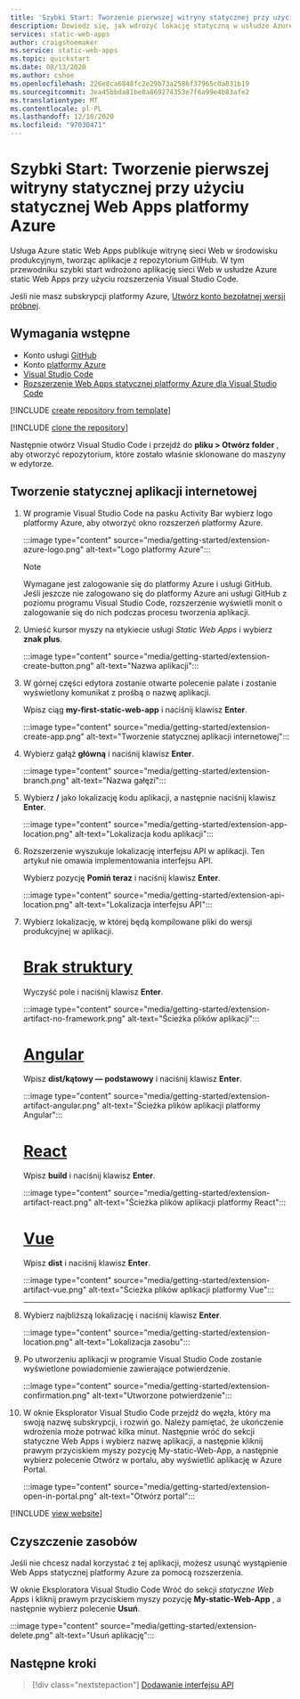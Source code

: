 ```yaml
---
title: 'Szybki Start: Tworzenie pierwszej witryny statycznej przy użyciu statycznej Web Apps platformy Azure'
description: Dowiedz się, jak wdrożyć lokację statyczną w usłudze Azure static Web Apps.
services: static-web-apps
author: craigshoemaker
ms.service: static-web-apps
ms.topic: quickstart
ms.date: 08/13/2020
ms.author: cshoe
ms.openlocfilehash: 226e8ca6848fc2e29b73a2586f37965c0a031b19
ms.sourcegitcommit: 3ea45bbda81be0a869274353e7f6a99e4b83afe2
ms.translationtype: MT
ms.contentlocale: pl-PL
ms.lasthandoff: 12/10/2020
ms.locfileid: "97030471"
---
```

# <a name="quickstart-building-your-first-static-site-with-azure-static-web-apps"></a>Szybki Start: Tworzenie pierwszej witryny statycznej przy użyciu statycznej Web Apps platformy Azure

Usługa Azure static Web Apps publikuje witrynę sieci Web w środowisku produkcyjnym, tworząc aplikacje z repozytorium GitHub. W tym przewodniku szybki start wdrożono aplikację sieci Web w usłudze Azure static Web Apps przy użyciu rozszerzenia Visual Studio Code.

Jeśli nie masz subskrypcji platformy Azure, [Utwórz konto bezpłatnej wersji próbnej](https://azure.microsoft.com/free).

## <a name="prerequisites"></a>Wymagania wstępne

- Konto usługi [GitHub](https://github.com)
- Konto [platformy Azure](https://portal.azure.com)
- [Visual Studio Code](https://code.visualstudio.com)
- [Rozszerzenie Web Apps statycznej platformy Azure dla Visual Studio Code](https://marketplace.visualstudio.com/items?itemName=ms-azuretools.vscode-azurestaticwebapps)

[!INCLUDE [create repository from template](../../includes/static-web-apps-get-started-create-repo.md)]

[!INCLUDE [clone the repository](../../includes/static-web-apps-get-started-clone-repo.md)]

Następnie otwórz Visual Studio Code i przejdź do **pliku > Otwórz folder** , aby otworzyć repozytorium, które zostało właśnie sklonowane do maszyny w edytorze.

## <a name="create-a-static-web-app"></a>Tworzenie statycznej aplikacji internetowej

1. W programie Visual Studio Code na pasku Activity Bar wybierz logo platformy Azure, aby otworzyć okno rozszerzeń platformy Azure.

    :::image type="content" source="media/getting-started/extension-azure-logo.png" alt-text="Logo platformy Azure":::

    > [!NOTE]
    > Wymagane jest zalogowanie się do platformy Azure i usługi GitHub. Jeśli jeszcze nie zalogowano się do platformy Azure ani usługi GitHub z poziomu programu Visual Studio Code, rozszerzenie wyświetli monit o zalogowanie się do nich podczas procesu tworzenia aplikacji.

1. Umieść kursor myszy na etykiecie usługi _Static Web Apps_ i wybierz **znak plus**.

    :::image type="content" source="media/getting-started/extension-create-button.png" alt-text="Nazwa aplikacji":::

1. W górnej części edytora zostanie otwarte polecenie palate i zostanie wyświetlony komunikat z prośbą o nazwę aplikacji.

    Wpisz ciąg **my-first-static-web-app** i naciśnij klawisz **Enter**.

    :::image type="content" source="media/getting-started/extension-create-app.png" alt-text="Tworzenie statycznej aplikacji internetowej":::

1. Wybierz gałąź **główną** i naciśnij klawisz **Enter**.

    :::image type="content" source="media/getting-started/extension-branch.png" alt-text="Nazwa gałęzi":::

1. Wybierz **/** jako lokalizację kodu aplikacji, a następnie naciśnij klawisz **Enter**.

    :::image type="content" source="media/getting-started/extension-app-location.png" alt-text="Lokalizacja kodu aplikacji":::

1. Rozszerzenie wyszukuje lokalizację interfejsu API w aplikacji. Ten artykuł nie omawia implementowania interfejsu API.

    Wybierz pozycję **Pomiń teraz** i naciśnij klawisz **Enter**.

    :::image type="content" source="media/getting-started/extension-api-location.png" alt-text="Lokalizacja interfejsu API":::

1. Wybierz lokalizację, w której będą kompilowane pliki do wersji produkcyjnej w aplikacji.

    # <a name="no-framework"></a>[Brak struktury](#tab/vanilla-javascript)

    Wyczyść pole i naciśnij klawisz **Enter**.

    :::image type="content" source="media/getting-started/extension-artifact-no-framework.png" alt-text="Ścieżka plików aplikacji":::

    # <a name="angular"></a>[Angular](#tab/angular)

    Wpisz **dist/kątowy — podstawowy** i naciśnij klawisz **Enter**.

    :::image type="content" source="media/getting-started/extension-artifact-angular.png" alt-text="Ścieżka plików aplikacji platformy Angular":::

    # <a name="react"></a>[React](#tab/react)

    Wpisz **build** i naciśnij klawisz **Enter**.

    :::image type="content" source="media/getting-started/extension-artifact-react.png" alt-text="Ścieżka plików aplikacji platformy React":::

    # <a name="vue"></a>[Vue](#tab/vue)

    Wpisz **dist** i naciśnij klawisz **Enter**.

    :::image type="content" source="media/getting-started/extension-artifact-vue.png" alt-text="Ścieżka plików aplikacji platformy Vue":::

    ---

1. Wybierz najbliższą lokalizację i naciśnij klawisz **Enter**.

    :::image type="content" source="media/getting-started/extension-location.png" alt-text="Lokalizacja zasobu":::

1. Po utworzeniu aplikacji w programie Visual Studio Code zostanie wyświetlone powiadomienie zawierające potwierdzenie.

    :::image type="content" source="media/getting-started/extension-confirmation.png" alt-text="Utworzone potwierdzenie":::

1. W oknie Eksplorator Visual Studio Code przejdź do węzła, który ma swoją nazwę subskrypcji, i rozwiń go. Należy pamiętać, że ukończenie wdrożenia może potrwać kilka minut. Następnie wróć do sekcji statyczne Web Apps i wybierz nazwę aplikacji, a następnie kliknij prawym przyciskiem myszy pozycję My-static-Web-App, a następnie wybierz polecenie Otwórz w portalu, aby wyświetlić aplikację w Azure Portal.

    :::image type="content" source="media/getting-started/extension-open-in-portal.png" alt-text="Otwórz portal":::

[!INCLUDE [view website](../../includes/static-web-apps-get-started-view-website.md)]

## <a name="clean-up-resources"></a>Czyszczenie zasobów

Jeśli nie chcesz nadal korzystać z tej aplikacji, możesz usunąć wystąpienie Web Apps statycznej platformy Azure za pomocą rozszerzenia.

W oknie Eksploratora Visual Studio Code Wróć do sekcji _statyczne Web Apps_ i kliknij prawym przyciskiem myszy pozycję **My-static-Web-App** , a następnie wybierz polecenie **Usuń**.

:::image type="content" source="media/getting-started/extension-delete.png" alt-text="Usuń aplikację":::

## <a name="next-steps"></a>Następne kroki

> [!div class="nextstepaction"]
> [Dodawanie interfejsu API](add-api.md)
